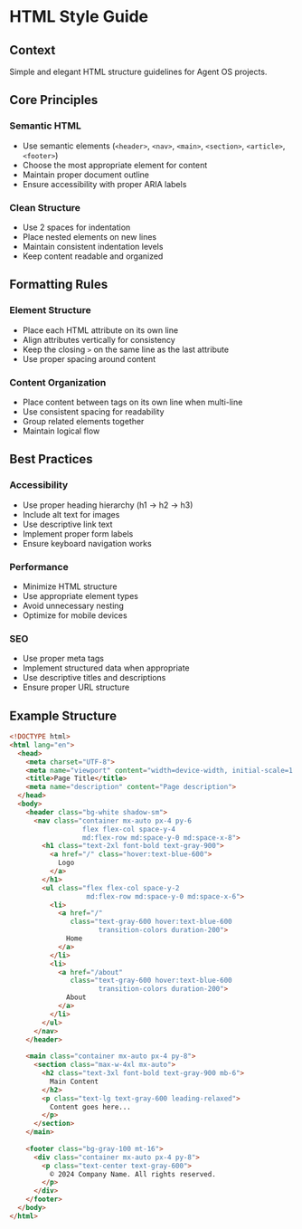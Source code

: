 # HTML Style Guide

## Context

Simple and elegant HTML structure guidelines for Agent OS projects.

## Core Principles

### Semantic HTML
- Use semantic elements (`<header>`, `<nav>`, `<main>`, `<section>`, `<article>`, `<footer>`)
- Choose the most appropriate element for content
- Maintain proper document outline
- Ensure accessibility with proper ARIA labels

### Clean Structure
- Use 2 spaces for indentation
- Place nested elements on new lines
- Maintain consistent indentation levels
- Keep content readable and organized

## Formatting Rules

### Element Structure
- Place each HTML attribute on its own line
- Align attributes vertically for consistency
- Keep the closing `>` on the same line as the last attribute
- Use proper spacing around content

### Content Organization
- Place content between tags on its own line when multi-line
- Use consistent spacing for readability
- Group related elements together
- Maintain logical flow

## Best Practices

### Accessibility
- Use proper heading hierarchy (h1 → h2 → h3)
- Include alt text for images
- Use descriptive link text
- Implement proper form labels
- Ensure keyboard navigation works

### Performance
- Minimize HTML structure
- Use appropriate element types
- Avoid unnecessary nesting
- Optimize for mobile devices

### SEO
- Use proper meta tags
- Implement structured data when appropriate
- Use descriptive titles and descriptions
- Ensure proper URL structure

## Example Structure

```html
<!DOCTYPE html>
<html lang="en">
  <head>
    <meta charset="UTF-8">
    <meta name="viewport" content="width=device-width, initial-scale=1.0">
    <title>Page Title</title>
    <meta name="description" content="Page description">
  </head>
  <body>
    <header class="bg-white shadow-sm">
      <nav class="container mx-auto px-4 py-6
                  flex flex-col space-y-4
                  md:flex-row md:space-y-0 md:space-x-8">
        <h1 class="text-2xl font-bold text-gray-900">
          <a href="/" class="hover:text-blue-600">
            Logo
          </a>
        </h1>
        <ul class="flex flex-col space-y-2
                   md:flex-row md:space-y-0 md:space-x-6">
          <li>
            <a href="/"
               class="text-gray-600 hover:text-blue-600
                      transition-colors duration-200">
              Home
            </a>
          </li>
          <li>
            <a href="/about"
               class="text-gray-600 hover:text-blue-600
                      transition-colors duration-200">
              About
            </a>
          </li>
        </ul>
      </nav>
    </header>
    
    <main class="container mx-auto px-4 py-8">
      <section class="max-w-4xl mx-auto">
        <h2 class="text-3xl font-bold text-gray-900 mb-6">
          Main Content
        </h2>
        <p class="text-lg text-gray-600 leading-relaxed">
          Content goes here...
        </p>
      </section>
    </main>
    
    <footer class="bg-gray-100 mt-16">
      <div class="container mx-auto px-4 py-8">
        <p class="text-center text-gray-600">
          © 2024 Company Name. All rights reserved.
        </p>
      </div>
    </footer>
  </body>
</html>
```
